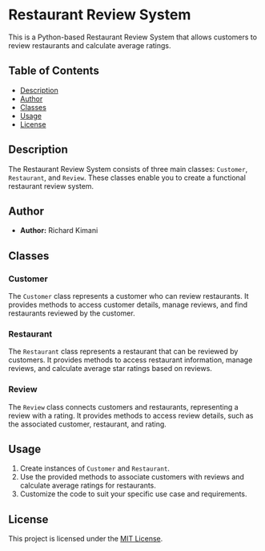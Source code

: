 # Restaurant Review System

This is a Python-based Restaurant Review System that allows customers to review restaurants and calculate average ratings.

## Table of Contents

- [Description](#description)
- [Author](#author)
- [Classes](#classes)
- [Usage](#usage)
- [License](#license)

## Description

The Restaurant Review System consists of three main classes: `Customer`, `Restaurant`, and `Review`. These classes enable you to create a functional restaurant review system.

## Author

- **Author:** Richard Kimani

## Classes

### Customer

The `Customer` class represents a customer who can review restaurants. It provides methods to access customer details, manage reviews, and find restaurants reviewed by the customer.

### Restaurant

The `Restaurant` class represents a restaurant that can be reviewed by customers. It provides methods to access restaurant information, manage reviews, and calculate average star ratings based on reviews.

### Review

The `Review` class connects customers and restaurants, representing a review with a rating. It provides methods to access review details, such as the associated customer, restaurant, and rating.

## Usage

1. Create instances of `Customer` and `Restaurant`.
2. Use the provided methods to associate customers with reviews and calculate average ratings for restaurants.
3. Customize the code to suit your specific use case and requirements.

## License

This project is licensed under the [MIT License](LICENSE).
